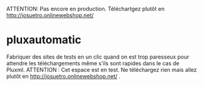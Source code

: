 
ATTENTION: Pas encore en production. Téléchartgez plutôt en http://josuetro.onlinewebshop.net/

# pluxautomatic
Fabriquer des sites de tests en un clic quand on est trop paresseux pour attendre les téléchargements même s'ils sont rapides dans le cas de Pluxml. ATTENTION : Cet espace est en test. Ne téléchargez rien mais allez plutôt  en http://josuetro.onlinewebshop.net/ .
